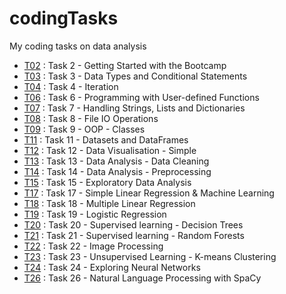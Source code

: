 # codingTasks
My coding tasks on data analysis

- [T02](T02) : Task 2 - Getting Started with the Bootcamp
- [T03](T03) : Task 3 - Data Types and Conditional Statements
- [T04](T04) : Task 4 - Iteration
- [T06](T06) : Task 6 - Programming with User-defined Functions
- [T07](T07) : Task 7 - Handling Strings, Lists and Dictionaries
- [T08](T08) : Task 8 - File IO Operations
- [T09](T09) : Task 9 - OOP - Classes
- [T11](T11) : Task 11 - Datasets and DataFrames
- [T12](T12) : Task 12 - Data Visualisation - Simple
- [T13](T13) : Task 13 - Data Analysis - Data Cleaning
- [T14](T14) : Task 14 - Data Analysis - Preprocessing
- [T15](T15) : Task 15 - Exploratory Data Analysis
- [T17](T17) : Task 17 - Simple Linear Regression & Machine Learning
- [T18](T18) : Task 18 - Multiple Linear Regression
- [T19](T19) : Task 19 - Logistic Regression
- [T20](T20) : Task 20 - Supervised learning - Decision Trees
- [T21](T21) : Task 21 - Supervised learning - Random Forests
- [T22](T22) : Task 22 - Image Processing
- [T23](T23) : Task 23 - Unsupervised Learning - K-means Clustering
- [T24](T24) : Task 24 - Exploring Neural Networks
- [T26](T26) : Task 26 - Natural Language Processing with SpaCy
